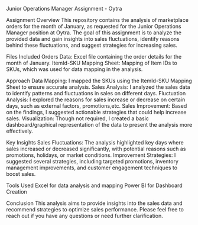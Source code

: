 Junior Operations Manager Assignment - Oytra

Assignment Overview
This repository contains the analysis of marketplace orders for the month of January, as requested for the Junior Operations Manager position at Oytra.
The goal of this assignment is to analyze the provided data and gain insights into sales fluctuations, identify reasons behind these fluctuations, and suggest strategies for increasing sales.

Files Included
Orders Data: Excel file containing the order details for the month of January.
ItemId-SKU Mapping Sheet: Mapping of Item IDs to SKUs, which was used for data mapping in the analysis.

Approach
Data Mapping: I mapped the SKUs using the ItemId-SKU Mapping Sheet to ensure accurate analysis.
Sales Analysis: I analyzed the sales data to identify patterns and fluctuations in sales on different days.
Fluctuation Analysis: I explored the reasons for sales increase or decrease on certain days, such as external factors, promotions,etc.
Sales Improvement: Based on the findings, I suggested actionable strategies that could help increase sales.
Visualization: Though not required, I created a basic dashboard/graphical representation of the data to present the analysis more effectively.

Key Insights
Sales Fluctuations: The analysis highlighted key days where sales increased or decreased significantly, with potential reasons such as promotions, holidays, or market conditions.
Improvement Strategies: I suggested several strategies, including targeted promotions, inventory management improvements, and customer engagement techniques to boost sales.

Tools Used
Excel for data analysis and mapping
Power BI for Dashboard Creation

Conclusion
This analysis aims to provide insights into the sales data and recommend strategies to optimize sales performance. Please feel free to reach out if you have any questions or need further clarification.
